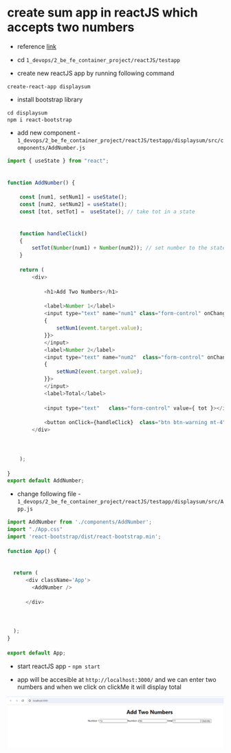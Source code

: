 
# create sum app in reactJS which accepts two numbers

- reference [link](https://www.youtube.com/watch?v=3_l7dMuaITk)

- cd `1_devops/2_be_fe_container_project/reactJS/testapp`
- create new reactJS app by running following command
```text
create-react-app displaysum
```
- install bootstrap library
```text
cd displaysum
npm i react-bootstrap
```

- add new component - `1_devops/2_be_fe_container_project/reactJS/testapp/displaysum/src/components/AddNumber.js`

```js
import { useState } from "react";


function AddNumber() {

    const [num1, setNum1] = useState();
    const [num2, setNum2] = useState();
    const [tot, setTot] =  useState(); // take tot in a state


    function handleClick()
    {
        setTot(Number(num1) + Number(num2)); // set number to the state
    }

    return (
        <div>

            <h1>Add Two Numbers</h1>

            <label>Number 1</label>
            <input type="text" name="num1" class="form-control" onChange={(event) =>
            {
                setNum1(event.target.value);
            }}>
            </input>
            <label>Number 2</label>
            <input type="text" name="num2"  class="form-control" onChange={(event) =>
            {
                setNum2(event.target.value);
            }}>
            </input>
            <label>Total</label>

            <input type="text"   class="form-control" value={ tot }></input>

            <button onClick={handleClick}  class="btn btn-warning mt-4"> Click Me</button>
        </div>



    );

}
export default AddNumber;
```

- change following file - `1_devops/2_be_fe_container_project/reactJS/testapp/displaysum/src/App.js`

```js
import AddNumber from './components/AddNumber';
import "./App.css"
import 'react-bootstrap/dist/react-bootstrap.min';

function App() {


  return (
      <div className='App'>
        <AddNumber />

      </div>



  );
}

export default App;

```

- start reactJS app - `npm start`

- app will be accesible at `http://localhost:3000/` and we can enter two numbers and when we click on clickMe it will display total

![img](./4_sum_numbers.png)

